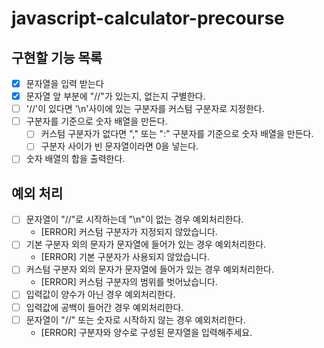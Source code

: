 # javascript-calculator-precourse

## 구현할 기능 목록

- [x] 문자열을 입력 받는다
- [x] 문자열 앞 부분에 "//"가 있는지, 없는지 구별한다.
- [ ] '//'이 있다면 '\n'사이에 있는 구분자를 커스텀 구분자로 지정한다.
- [ ] 구분자를 기준으로 숫자 배열을 만든다.
  - [ ] 커스텀 구분자가 없다면 "," 또는 ":" 구분자를 기준으로 숫자 배열을 만든다.
  - [ ] 구분자 사이가 빈 문자열이라면 0을 넣는다.
- [ ] 숫자 배열의 합을 출력한다.

## 예외 처리

- [ ] 문자열이 "//"로 시작하는데 "\n"이 없는 경우 예외처리한다.
  - [ERROR] 커스텀 구분자가 지정되지 않았습니다.
- [ ] 기본 구분자 외의 문자가 문자열에 들어가 있는 경우 예외처리한다.
  - [ERROR] 기본 구분자가 사용되지 않았습니다.
- [ ] 커스텀 구분자 외의 문자가 문자열에 들어가 있는 경우 예외처리한다.
  - [ERROR] 커스텀 구분자의 범위를 벗어났습니다.
- [ ] 입력값이 양수가 아닌 경우 예외처리한다.
- [ ] 입력값에 공백이 들어간 경우 예외처리한다.
- [ ] 문자열이 "//" 또는 숫자로 시작하지 않는 경우 예외처리한다.
  - [ERROR] 구분자와 양수로 구성된 문자열을 입력해주세요.
